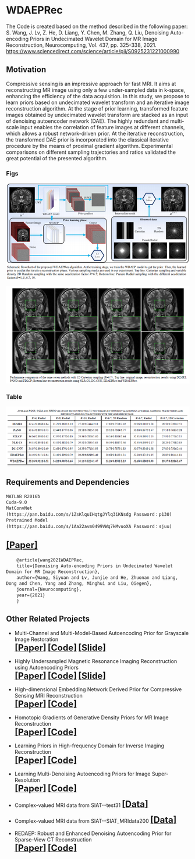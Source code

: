# WDAEPRec
The Code is created based on the method described in the following paper:     
S. Wang, J. Lv, Z. He, D. Liang, Y. Chen, M. Zhang, Q. Liu, Denoising Auto-encoding Priors in Undecimated Wavelet Domain for MR Image Reconstruction, Neurocomputing, Vol. 437, pp. 325-338, 2021.      
https://www.sciencedirect.com/science/article/pii/S0925231221000990
## Motivation
Compressive sensing is an impressive approach for fast MRI. It aims at reconstructing MR image using only a few under-sampled data in k-space, enhancing the efficiency of the data acquisition. In this study, we propose to learn priors based on undecimated wavelet transform and an iterative image reconstruction algorithm. At the stage of prior learning, transformed feature images obtained by undecimated wavelet transform are stacked as an input of denoising autoencoder network (DAE). The highly redundant and multi-scale input enables the correlation of feature images at different channels, which allows a robust network-driven prior. At the iterative reconstruction, the transformed DAE prior is incorporated into the classical iterative procedure by the means of proximal gradient algorithm. Experimental comparisons on different sampling trajectories and ratios validated the great potential of the presented algorithm. 
### Figs
![repeat-WDAEPRec](https://github.com/yqx7150/WDAEPRec/blob/master/fig/Fig4_github.png)

![repeat-WDAEPRec](https://github.com/yqx7150/WDAEPRec/blob/master/fig/fig2.png)
### Table
![repeat-WDAEPRec](https://github.com/yqx7150/WDAEPRec/blob/master/fig/table1.png)
## Requirements and Dependencies
    MATLAB R2016b
    Cuda-9.0
    MatConvNet
    (https://pan.baidu.com/s/1ZsKlquIHqtgJYlq3iKNsdg Password：p130)
    Pretrained Model
    (https://pan.baidu.com/s/1Aa22avm0499VWq7kMvuoXA Password：sjuu)
    
## [<font size=5>**[Paper]**</font>](https://arxiv.org/ftp/arxiv/papers/1909/1909.01108.pdf)
        @article{wang2021WDAEPRec,
        title={Denoising Auto-encoding Priors in Undecimated Wavelet Domain for MR Image Reconstruction},
        author={Wang, Siyuan and Lv, Junjie and He, Zhuonan and Liang, Dong and Chen, Yang and Zhang, Minghui and Liu, Qiegen},
        journal={Neurocomputing},
        year={2021}
        }
## Other Related Projects
  * Multi-Channel and Multi-Model-Based Autoencoding Prior for Grayscale Image Restoration  
[<font size=5>**[Paper]**</font>](https://ieeexplore.ieee.org/stamp/stamp.jsp?tp=&arnumber=8782831)   [<font size=5>**[Code]**</font>](https://github.com/yqx7150/MEDAEP)   [<font size=5>**[Slide]**</font>](https://github.com/yqx7150/EDAEPRec/tree/master/Slide)

  * Highly Undersampled Magnetic Resonance Imaging Reconstruction using Autoencoding Priors  
[<font size=5>**[Paper]**</font>](https://cardiacmr.hms.harvard.edu/files/cardiacmr/files/liu2019.pdf)  [<font size=5>**[Code]**</font>](https://github.com/yqx7150/EDAEPRec)   [<font size=5>**[Slide]**</font>](https://github.com/yqx7150/EDAEPRec/tree/master/Slide)

  * High-dimensional Embedding Network Derived Prior for Compressive Sensing MRI Reconstruction  
 [<font size=5>**[Paper]**</font>](https://www.sciencedirect.com/science/article/abs/pii/S1361841520300815?via%3Dihub)   [<font size=5>**[Code]**</font>](https://github.com/yqx7150/EDMSPRec)
 
  * Homotopic Gradients of Generative Density Priors for MR Image Reconstruction  
[<font size=5>**[Paper]**</font>](https://ieeexplore.ieee.org/abstract/document/9435335)   [<font size=5>**[Code]**</font>](https://github.com/yqx7150/HGGDP)
 
  * Learning Priors in High-frequency Domain for Inverse Imaging Reconstruction  
[<font size=5>**[Paper]**</font>](https://arxiv.org/ftp/arxiv/papers/1910/1910.11148.pdf)   [<font size=5>**[Code]**</font>](https://github.com/yqx7150/HFDAEP)
 
  * Learning Multi-Denoising Autoencoding Priors for Image Super-Resolution  
[<font size=5>**[Paper]**</font>](https://www.sciencedirect.com/science/article/pii/S1047320318302700)   [<font size=5>**[Code]**</font>](https://github.com/yqx7150/MDAEP-SR)

  * Complex-valued MRI data from SIAT--test31 [<font size=5>**[Data]**</font>](https://github.com/yqx7150/EDAEPRec/tree/master/test_data_31)

  * Complex-valued MRI data from SIAT--SIAT_MRIdata200 [<font size=5>**[Data]**</font>](https://github.com/yqx7150/SIAT_MRIdata200)

  * REDAEP: Robust and Enhanced Denoising Autoencoding Prior for Sparse-View CT Reconstruction  
[<font size=5>**[Paper]**</font>](https://ieeexplore.ieee.org/document/9076295)   [<font size=5>**[Code]**</font>](https://github.com/yqx7150/REDAEP)
